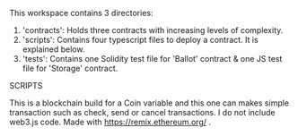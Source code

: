 This workspace contains 3 directories:

1. 'contracts': Holds three contracts with increasing levels of complexity.
2. 'scripts': Contains four typescript files to deploy a contract. It is explained below.
3. 'tests': Contains one Solidity test file for 'Ballot' contract & one JS test file for 'Storage' contract.

SCRIPTS

This is a blockchain build for a Coin variable and this one can makes simple transaction such as check, send or cancel transactions. I do not include web3.js code.
Made with https://remix.ethereum.org/ .
